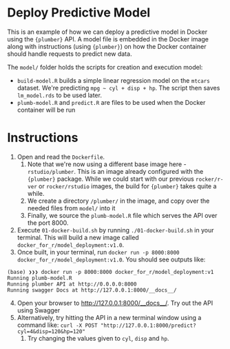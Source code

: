 # Deploy Predictive Model

This is an example of how we can deploy a predictive model in Docker using the `{plumber}` API. A model file is embedded in the Docker image along with instructions (using `{plumber}`) on how the Docker container should handle requests to predict new data.

The `model/` folder holds the scripts for creation and execution model:

- `build-model.R` builds a simple linear regression model on the `mtcars` dataset. We're predicting `mpg ~ cyl + disp + hp`. The script then saves `lm_model.rds` to be used later. 
- `plumb-model.R` and `predict.R` are files to be used when the Docker container will be run

# Instructions

1. Open and read the `Dockerfile`. 
   1. Note that we're now using a different base image here - `rstudio/plumber`. This is an image already configured with the `{plumber}` package. While we could start with our previous `rocker/r-ver` or `rocker/rstudio` images, the build for `{plumber}` takes quite a while.
   2. We create a directory `/plumber/` in the image, and copy over the needed files from `model/` into it
   3. Finally, we source the `plumb-model.R` file which serves the API over the port 8000.
2. Execute `01-docker-build.sh` by running `./01-docker-build.sh` in your terminal. This will build a new image called `docker_for_r/model_deployment:v1.0`.
3. Once built, in your terminal, run `docker run -p 8000:8000 docker_for_r/model_deployment:v1.0`. You should see outputs like:
```
(base) ❯❯❯ docker run -p 8000:8000 docker_for_r/model_deployment:v1
Running plumb-model.R
Running plumber API at http://0.0.0.0:8000
Running swagger Docs at http://127.0.0.1:8000/__docs__/
```
4. Open your browser to http://127.0.0.1:8000/__docs__/. Try out the API using Swagger
5. Alternatively, try hitting the API in a new terminal window using a command like: `curl -X POST "http://127.0.0.1:8000/predict?cyl=4&disp=120&hp=120"`
   1. Try changing the values given to `cyl`, `disp` and `hp`.